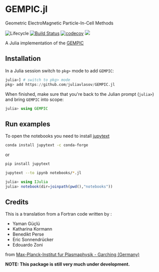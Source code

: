 <!-- #region -->
# GEMPIC.jl

Geometric ElectroMagnetic Particle-In-Cell Methods

![Lifecycle](https://img.shields.io/badge/lifecycle-experimental-orange.svg)<!--
![Lifecycle](https://img.shields.io/badge/lifecycle-maturing-blue.svg)
![Lifecycle](https://img.shields.io/badge/lifecycle-stable-green.svg)
![Lifecycle](https://img.shields.io/badge/lifecycle-retired-orange.svg)
![Lifecycle](https://img.shields.io/badge/lifecycle-archived-red.svg)
![Lifecycle](https://img.shields.io/badge/lifecycle-dormant-blue.svg) -->
[![Build Status](https://travis-ci.org/JuliaVlasov/GEMPIC.jl.svg?branch=master)](https://travis-ci.org/JuliaVlasov/GEMPIC.jl)
[![codecov](https://codecov.io/gh/JuliaVlasov/GEMPIC.jl/branch/master/graph/badge.svg)](https://codecov.io/gh/JuliaVlasov/GEMPIC.jl)
[![](https://img.shields.io/badge/docs-dev-blue.svg)](https://juliavlasov.github.io/GEMPIC.jl/latest)

A Julia implementation of the [GEMPIC](https://arxiv.org/abs/1609.03053)

## Installation

In a Julia session switch to `pkg>` mode to add `GEMPIC`:

```julia
julia>] # switch to pkg> mode
pkg> add https://github.com/juliavlasov/GEMPIC.jl
```

When finished, make sure that you're back to the Julian prompt (`julia>`)
and bring `GEMPIC` into scope:

```julia
julia> using GEMPIC
```
## Run examples

To open the notebooks you need to install [jupytext](https://github.com/mwouts/jupytext)

```bash
conda install jupytext -c conda-forge
```
or
```bash
pip install jupytext
```

```bash
jupytext --to ipynb notebooks/*.jl
```
```julia
julia> using IJulia
julia> notebook(dir=joinpath(pwd(),"notebooks"))
```

## Credits

This is a translation from a Fortran code written by :

- Yaman Güçlü
- Katharina Kormann  
- Benedikt Perse
- Eric Sonnendrücker
- Edouardo Zoni

from [Max-Planck-Institut fur Plasmaphysik - Garching (Germany)](https://www.ipp.mpg.de/4098496/kgkm)

**NOTE: This package is still very much under development.**
<!-- #endregion -->

```python

```

